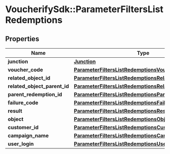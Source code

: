 # VoucherifySdk::ParameterFiltersListRedemptions

## Properties

| Name | Type | Description | Notes |
| ---- | ---- | ----------- | ----- |
| **junction** | [**Junction**](Junction.md) |  | [optional] |
| **voucher_code** | [**ParameterFiltersListRedemptionsVoucherCode**](ParameterFiltersListRedemptionsVoucherCode.md) |  | [optional] |
| **related_object_id** | [**ParameterFiltersListRedemptionsRelatedObjectId**](ParameterFiltersListRedemptionsRelatedObjectId.md) |  | [optional] |
| **related_object_parent_id** | [**ParameterFiltersListRedemptionsRelatedObjectParentId**](ParameterFiltersListRedemptionsRelatedObjectParentId.md) |  | [optional] |
| **parent_redemption_id** | [**ParameterFiltersListRedemptionsParentRedemptionId**](ParameterFiltersListRedemptionsParentRedemptionId.md) |  | [optional] |
| **failure_code** | [**ParameterFiltersListRedemptionsFailureCode**](ParameterFiltersListRedemptionsFailureCode.md) |  | [optional] |
| **result** | [**ParameterFiltersListRedemptionsResult**](ParameterFiltersListRedemptionsResult.md) |  | [optional] |
| **object** | [**ParameterFiltersListRedemptionsObject**](ParameterFiltersListRedemptionsObject.md) |  | [optional] |
| **customer_id** | [**ParameterFiltersListRedemptionsCustomerId**](ParameterFiltersListRedemptionsCustomerId.md) |  | [optional] |
| **campaign_name** | [**ParameterFiltersListRedemptionsCampaignName**](ParameterFiltersListRedemptionsCampaignName.md) |  | [optional] |
| **user_login** | [**ParameterFiltersListRedemptionsUserLogin**](ParameterFiltersListRedemptionsUserLogin.md) |  | [optional] |

